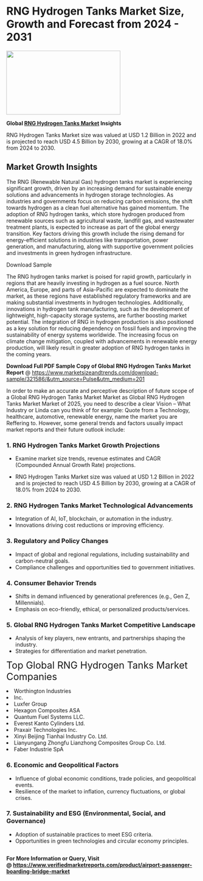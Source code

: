 <H1>RNG Hydrogen Tanks Market Size, Growth and Forecast from 2024 - 2031</H1><img class="aligncenter size-medium wp-image-584254" src="https://thirdeyenews.in/wp-content/uploads/2024/09/Global-Market-Research-300x168.jpeg" alt="" width="300" height="168" /><p><strong>Global&nbsp;<a href="https://www.marketsizeandtrends.com/download-sample/321586/&amp;utm_source=Pulse&amp;utm_medium=201">RNG Hydrogen Tanks Market</a> Insights</strong></p><p>RNG Hydrogen Tanks Market size was valued at USD 1.2 Billion in 2022 and is projected to reach USD 4.5 Billion by 2030, growing at a CAGR of 18.0% from 2024 to 2030.</p><p><h2>Market Growth Insights</h2> <p>The RNG (Renewable Natural Gas) hydrogen tanks market is experiencing significant growth, driven by an increasing demand for sustainable energy solutions and advancements in hydrogen storage technologies. As industries and governments focus on reducing carbon emissions, the shift towards hydrogen as a clean fuel alternative has gained momentum. The adoption of RNG hydrogen tanks, which store hydrogen produced from renewable sources such as agricultural waste, landfill gas, and wastewater treatment plants, is expected to increase as part of the global energy transition. Key factors driving this growth include the rising demand for energy-efficient solutions in industries like transportation, power generation, and manufacturing, along with supportive government policies and investments in green hydrogen infrastructure.</p> <p>Download Sample</p> <p>The RNG hydrogen tanks market is poised for rapid growth, particularly in regions that are heavily investing in hydrogen as a fuel source. North America, Europe, and parts of Asia-Pacific are expected to dominate the market, as these regions have established regulatory frameworks and are making substantial investments in hydrogen technologies. Additionally, innovations in hydrogen tank manufacturing, such as the development of lightweight, high-capacity storage systems, are further boosting market potential. The integration of RNG in hydrogen production is also positioned as a key solution for reducing dependency on fossil fuels and improving the sustainability of energy systems worldwide. The increasing focus on climate change mitigation, coupled with advancements in renewable energy production, will likely result in greater adoption of RNG hydrogen tanks in the coming years.</p> <p></p><p><span class=""><strong>Download Full PDF Sample Copy of Global RNG Hydrogen Tanks Market Report</strong> @ <a href="https://www.marketsizeandtrends.com/download-sample/321586/&amp;utm_source=Pulse&amp;utm_medium=201" target="_blank">https://www.marketsizeandtrends.com/download-sample/321586/&amp;utm_source=Pulse&amp;utm_medium=201</a></span></p><p>In order to make an accurate and perceptive description of future scope of a Global&nbsp;RNG Hydrogen Tanks Market Market as Global&nbsp;RNG Hydrogen Tanks Market Market of 2025, you need to describe a clear Vision &ndash; What Industry or Linda can you think of for example: Quote from a Technology, healthcare, automotive, renewable energy, name the market you are Reffering to. However, some general trends and factors usually impact market reports and their future outlook include:</p><h3>1.&nbsp;<strong>RNG Hydrogen Tanks Market Growth Projections</strong></h3><ul><li>Examine market size trends, revenue estimates and CAGR (Compounded Annual Growth Rate) projections.</li><li><p>RNG Hydrogen Tanks Market size was valued at USD 1.2 Billion in 2022 and is projected to reach USD 4.5 Billion by 2030, growing at a CAGR of 18.0% from 2024 to 2030.</p></li></ul><h3>2.&nbsp;<strong>RNG Hydrogen Tanks Market Technological Advancements</strong></h3><ul><li>Integration of AI, IoT, blockchain, or automation in the industry.</li><li>Innovations driving cost reductions or improving efficiency.</li></ul><h3>3.&nbsp;<strong>Regulatory and Policy Changes</strong></h3><ul><li>Impact of global and regional regulations, including sustainability and carbon-neutral goals.</li><li>Compliance challenges and opportunities tied to government initiatives.</li></ul><h3>4.&nbsp;<strong>Consumer Behavior Trends</strong></h3><ul><li>Shifts in demand influenced by generational preferences (e.g., Gen Z, Millennials).</li><li>Emphasis on eco-friendly, ethical, or personalized products/services.</li></ul><h3>5.&nbsp;<strong>Global RNG Hydrogen Tanks Market Competitive Landscape</strong></h3><ul><li>Analysis of key players, new entrants, and partnerships shaping the industry.</li><li>Strategies for differentiation and market penetration.</li></ul><p data-pm-slice="1 1 []"><span style="color: inherit; font-family: inherit; font-size: 25px;">Top Global RNG Hydrogen Tanks Market Companies</span></p><div class="" data-test-id=""><p><li>Worthington Industries</li><li> Inc.</li><li> Luxfer Group</li><li> Hexagon Composites ASA</li><li> Quantum Fuel Systems LLC.</li><li> Everest Kanto Cylinders Ltd.</li><li> Praxair Technologies Inc.</li><li> Xinyi Beijing Tianhai Industry Co. Ltd.</li><li> Lianyungang Zhongfu Lianzhong Composites Group Co. Ltd.</li><li> Faber Industrie SpA</li></p></div><h3>6.&nbsp;<strong>Economic and Geopolitical Factors</strong></h3><ul><li>Influence of global economic conditions, trade policies, and geopolitical events.</li><li>Resilience of the market to inflation, currency fluctuations, or global crises.</li></ul><h3>7.&nbsp;<strong>Sustainability and ESG (Environmental, Social, and Governance)</strong></h3><ul><li>Adoption of sustainable practices to meet ESG criteria.</li><li>Opportunities in green technologies and circular economy principles.</li></ul><h2><strong style="font-size: 14px;">For More Information or Query, Visit @&nbsp;</strong><a style="background-color: #ffffff; font-size: 14px;" href="https://www.marketsizeandtrends.com/report/rng-hydrogen-tanks-market/" target="_blank">https://www.verifiedmarketreports.com/product/airport-passenger-boarding-bridge-market</a></h2>
